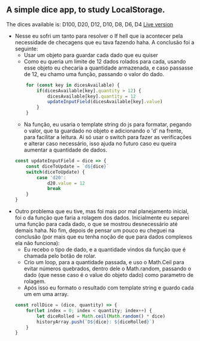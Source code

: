 ## A simple dice app, to study LocalStorage.
The dices available is: D100, D20, D12, D10, D8, D6, D4
[Live version](dice-app-study.pages.dev)

- Nesse eu sofri um tanto para resolver o If hell que ia acontecer pela necessidade de checagens que eu tava fazendo haha. A conclusão foi a seguinte:
    - Usar um objeto para guardar cada dado que eu quiser
    - Como eu queria um limite de 12 dados rolados para cada, usando esse objeto eu checaria a quantidade armazenada, e caso passasse de 12, eu chamo uma função, passando o valor do dado.
    ```js
        for (const key in dicesAvailable) {
            if(dicesAvailable[key].quantity > 12) {
                dicesAvailable[key].quantity = 12
                updateInputField(dicesAvailable[key].value)
            }
        }
    ```
    - Na função, eu usaria o template string do js para formatar, pegando o valor, que ta guardado no objeto e adicionando o 'd' na frente, para facilitar a leitura. Ai só usar o switch para fazer as verificações e alterar caso necessário, isso ajuda no futuro caso eu queira aumentar a quantidade de dados.
    ```js
    const updateInputField = dice => {
        const diceToUpdate = `d${dice}`
        switch(diceToUpdate) {
            case 'd20':
                d20.value = 12
                break
        }
    }
    ```
- Outro problema que eu tive, mas foi mais por mal planejamento inicial, foi o da função que faria a rolagem dos dados. Inicialmente eu separei uma função para cada dado, o que se mostrou desnecessário até demais haha. No fim, depois de pensar um pouco eu cheguei na conclusão (por mais que eu tenha noção de que para dados complexos ela não funciona):
    - Eu recebo o tipo de dado, e a quantidade vindos da função que é chamada pelo botão de rolar.
    - Crio um loop, para a quantidade passada, e uso o Math.Ceil para evitar números quebrados, dentro dele o Math.random, passando o dado (que nesse caso é o value do objeto dado) como parametro de rolagem.
    - Após isso eu formato o resultado com template string e guardo cada um em uma array.
    ```js
    const rollDice = (dice, quantity) => {
        for(let index = 0; index < quantity; index++) {
            let diceRolled = Math.ceil(Math.random() * dice)
            historyArray.push(`D${dice}: ${diceRolled}`)
        }
    }
    ```
